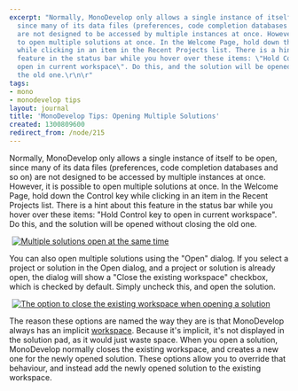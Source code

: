 ```yaml
---
excerpt: "Normally, MonoDevelop only allows a single instance of itself to be open,
  since many of its data files (preferences, code completion databases and so on)
  are not designed to be accessed by multiple instances at once. However, it is possible
  to open multiple solutions at once. In the Welcome Page, hold down the Control key
  while clicking in an item in the Recent Projects list. There is a hint about this
  feature in the status bar while you hover over these items: \"Hold Control key to
  open in current workspace\". Do this, and the solution will be opened without closing
  the old one.\r\n\r"
tags:
- mono
- monodevelop tips
layout: journal
title: 'MonoDevelop Tips: Opening Multiple Solutions'
created: 1300809600
redirect_from: /node/215
---
```

Normally, MonoDevelop only allows a single instance of itself to be open, since many of its data files (preferences, code completion databases and so on) are not designed to be accessed by multiple instances at once. However, it is possible to open multiple solutions at once. In the Welcome Page, hold down the Control key while clicking in an item in the Recent Projects list. There is a hint about this feature in the status bar while you hover over these items: "Hold Control key to open in current workspace". Do this, and the solution will be opened without closing the old one.

<a href="http://mjhutchinson.com/files/images/md-tips/multiple-solutions-open.png" rel="lightbox[md_tips_multiple_solutions]" title="Multiple solutions open at the same time"><img src="http://mjhutchinson.com/files/images/md-tips/t/multiple-solutions-open.png" alt="Multiple solutions open at the same time" style="max-width:98%; display:block;margin-left:auto;margin-right:auto;" /></a>

You can also open multiple solutions using the "Open" dialog. If you select a project or solution in the Open dialog, and a project or solution is already open, the dialog will show a "Close the existing workspace" checkbox, which is checked by default. Simply uncheck this, and open the solution.

<a href="http://mjhutchinson.com/files/images/md-tips/open-close-current-workspace.png" rel="lightbox[md_tips_multiple_solutions]" title="The option to close the existing workspace when opening a solution"><img src="http://mjhutchinson.com/files/images/md-tips/t/open-close-current-workspace.png" alt="The option to close the existing workspace when opening a solution" style="max-width:98%; display:block;margin-left:auto;margin-right:auto;" /></a>

The reason these options are named the way they are is that MonoDevelop always has an implicit <a href="http://mjhutchinson.com/journal/2011/03/monodevelop_tips_grouping_related_solutions_workspaces">workspace</a>. Because it's implicit, it's not displayed in the solution pad, as it would just waste space. When you open a solution, MonoDevelop normally closes the existing workspace, and creates a new one for the newly opened solution. These options allow you to override that behaviour, and instead add the newly opened solution to the existing workspace.


